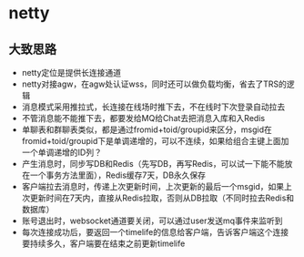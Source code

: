 # netty
## 大致思路
- netty定位是提供长连接通道
- netty对接agw，在agw处认证wss，同时还可以做负载均衡，省去了TRS的逻辑
- 消息模式采用推拉式，长连接在线场时推下去，不在线时下次登录自动拉去
- 不管消息能不能推下去，都要发给MQ给Chat去把消息入库和入Redis
- 单聊表和群聊表类似，都是通过fromid+toid/groupid来区分，msgid在fromid+toid/groupid下是单调递增的，可以不连续，如果给组合主键上面加一个单调递增的ID列？
- 产生消息时，同步写DB和Redis（先写DB，再写Redis，可以试一下能不能放在一个事务方法里面），Redis缓存7天，DB永久保存
- 客户端拉去消息时，传递上次更新时间，上次更新的最后一个msgid，如果上次更新时间在7天内，直接从Redis拉取，否则从DB拉取（不同时拉去Redis和数据库）
- 账号退出时，websocket通道要关闭，可以通过user发送mq事件来监听到
- 每次连接成功后，要返回一个timelife的信息给客户端，告诉客户端这个连接要持续多久，客户端要在结束之前更新timelife